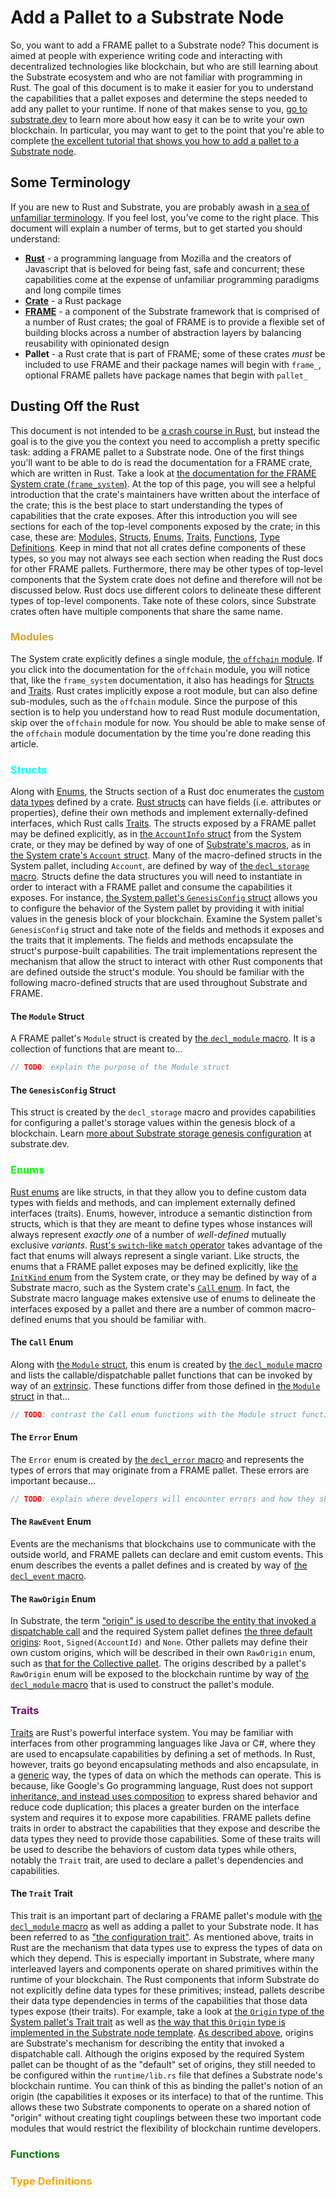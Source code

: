 # Add a Pallet to a Substrate Node

So, you want to add a FRAME pallet to a Substrate node? This document is aimed at people with experience writing code
and interacting with decentralized technologies like blockchain, but who are still learning about the Substrate
ecosystem and who are not familiar with programming in Rust. The goal of this document is to make it easier for you to
understand the capabilities that a pallet exposes and determine the steps needed to add any pallet to your runtime. If
none of that makes sense to you, [go to substrate.dev](https://substrate.dev/) to learn more about how easy it can be
to write your own blockchain. In particular, you may want to get to the point that you're able to complete
[the excellent tutorial that shows you how to add a pallet to a Substrate node](https://substrate.dev/docs/en/tutorials/add-a-pallet-to-your-runtime/).

## Some Terminology

If you are new to Rust and Substrate, you are probably awash in
[a sea of unfamiliar terminology](https://substrate.dev/docs/en/knowledgebase/getting-started/glossary). If you feel
lost, you've come to the right place. This document will explain a number of terms, but to get started you should
understand:

* [**Rust**](https://www.rust-lang.org/) - a programming language from Mozilla and the creators of Javascript that is
  beloved for being fast, safe and concurrent; these capabilities come at the expense of unfamiliar programming paradigms
  and long compile times
* [**Crate**](https://crates.io/) - a Rust package
* [**FRAME**](https://substrate.dev/docs/en/knowledgebase/runtime/frame) - a component of the Substrate framework that is
  comprised of a number of Rust crates; the goal of FRAME is to provide a flexible set of building blocks across a number of
  abstraction layers by balancing reusability with opinionated design
* **Pallet** - a Rust crate that is part of FRAME; some of these crates _must_ be included to use FRAME and their
  package names will begin with `frame_`, optional FRAME pallets have package names that begin with `pallet_`

## Dusting Off the Rust

This document is not intended to be [a crash course in Rust](https://github.com/rust-lang/rustlings), but instead the
goal is to the give you the context you need to accomplish a pretty specific task: adding a FRAME pallet to a Substrate
node. One of the first things you'll want to be able to do is read the documentation for a FRAME crate, which are
written in Rust. Take a look at
[the documentation for the FRAME System crate (`frame_system`)](https://crates.parity.io/frame_system/index.html).
At the top of this page, you will see a helpful introduction that the crate's maintainers have written about the
interface of the crate; this is the best place to start understanding the types of capabilities that the crate exposes.
After this introduction you will see sections for each of the top-level components exposed by the crate; in this case,
these are: [Modules](https://crates.parity.io/frame_system/index.html#modules),
[Structs](https://crates.parity.io/frame_system/index.html#structs),
[Enums](https://crates.parity.io/frame_system/index.html#enums),
[Traits](https://crates.parity.io/frame_system/index.html#traits),
[Functions](https://crates.parity.io/frame_system/index.html#functions),
[Type Definitions](https://crates.parity.io/frame_system/index.html#types). Keep in mind that not all crates
define components of these types, so you may not always see each section when reading the Rust docs for other FRAME
pallets. Furthermore, there may be other types of top-level components that the System crate does not define and
therefore will not be discussed below. Rust docs use different colors to delineate these different types of top-level
components. Take note of these colors, since Substrate crates often have multiple components that share the same name.

### <font color='goldenrod'>Modules</font>

The System crate explicitly defines a single module,
[the `offchain` module](https://crates.parity.io/frame_system/offchain/index.html).
If you click into the documentation for the `offchain` module, you will notice that, like the `frame_system`
documentation, it also has headings for
[Structs](https://crates.parity.io/frame_system/offchain/index.html#structs) and
[Traits](https://crates.parity.io/frame_system/offchain/index.html#traits). Rust crates
implicitly expose a root module, but can also define sub-modules, such as the `offchain` module. Since the purpose of
this section is to help you understand how to read Rust module documentation, skip over the `offchain` module for now.
You should be able to make sense of the `offchain` module documentation by the time you're done reading this article.

### <font color='aqua'>Structs</font>

Along with [Enums](#Enums), the Structs section of a Rust doc enumerates the
[custom data types](https://doc.rust-lang.org/stable/rust-by-example/custom_types.html) defined by a crate.
[Rust structs](https://doc.rust-lang.org/book/ch05-00-structs.html) can have fields (i.e. attributes or properties),
define their own methods and implement externally-defined interfaces, which Rust calls [Traits](#Traits). The structs
exposed by a FRAME pallet may be defined explicitly, as in
[the `AccountInfo` struct](https://github.com/paritytech/substrate/blob/v2.0.0-rc2/frame/system/src/lib.rs#L329-L340) from the
System crate, or they may be defined by way of one of [Substrate's macros](https://substrate.dev/docs/en/knowledgebase/runtime/macros),
as in [the System crate's `Account` struct](https://github.com/paritytech/substrate/blob/v2.0.0-rc2/frame/system/src/lib.rs#L425-L427).
Many of the macro-defined structs in the System pallet, including `Account`, are defined by way of
[the `decl_storage` macro](https://crates.parity.io/frame_support/macro.decl_storage.html). Structs define
the data structures you will need to instantiate in order to interact with a FRAME pallet and consume the capabilities
it exposes. For instance,
[the System pallet's `GenesisConfig` struct](https://crates.parity.io/frame_system/struct.GenesisConfig.html)
allows you to configure the behavior of the System pallet by providing it with initial values in the genesis block of
your blockchain. Examine the System pallet's `GenesisConfig` struct and take note of the fields and methods it exposes
and the traits that it implements. The fields and methods encapsulate the struct's purpose-built capabilities. The
trait implementations represent the mechanism that allow the struct to interact with other Rust components that are
defined outside the struct's module. You should be familiar with the following macro-defined structs that are used
throughout Substrate and FRAME.

#### The `Module` Struct

A FRAME pallet's `Module` struct is created by
[the `decl_module` macro](https://crates.parity.io/frame_support/macro.decl_module.html). It is a
collection of functions that are meant to...

```js
// TODO: explain the purpose of the Module struct
```

#### The `GenesisConfig` Struct

This struct is created by the `decl_storage` macro and provides capabilities for configuring a pallet's storage values
within the genesis block of a blockchain. Learn
[more about Substrate storage genesis configuration](https://substrate.dev/docs/en/knowledgebase/runtime/storage#genesis-configuration)
at substrate.dev.

### <font color='lime'>Enums</font>

[Rust enums](https://doc.rust-lang.org/book/ch06-00-enums.html) are like structs, in that they allow you to define
custom data types with fields and methods, and can implement externally defined interfaces (traits). Enums, however,
introduce a semantic distinction from structs, which is that they are meant to define types whose instances will always
represent _exactly one_ of a number of _well-defined_ mutually exclusive _variants_.
[Rust's `switch`-like `match` operator](https://doc.rust-lang.org/book/ch06-02-match.html) takes advantage of the fact
that enums will always represent a single variant. Like structs, the enums that a FRAME pallet exposes may be defined
explicitly, like [the `InitKind` enum](https://github.com/paritytech/substrate/blob/v2.0.0-rc2/frame/system/src/lib.rs#L880-L893)
from the System crate, or they may be defined by way of a Substrate macro, such as the System crate's
[`Call` enum](https://github.com/paritytech/substrate/blob/v2.0.0-rc2/frame/system/src/lib.rs#L544). In fact, the Substrate
macro language makes extensive use of enums to delineate the interfaces exposed by a pallet and there are a number of
common macro-defined enums that you should be familiar with.

#### The `Call` Enum

Along with [the `Module` struct](#The-Module-Struct), this enum is created by
[the `decl_module` macro](https://crates.parity.io/frame_support/macro.decl_module.html) and lists
the callable/dispatchable pallet functions that can be invoked by way of an
[extrinsic](https://substrate.dev/docs/en/knowledgebase/learn-substrate/extrinsics). These functions differ from those
defined in [the `Module` struct](#The-Module-Struct) in that...

```js
// TODO: contrast the Call enum functions with the Module struct functions
```

#### The `Error` Enum

The `Error` enum is created by
[the `decl_error` macro](https://crates.parity.io/frame_support/macro.decl_error.html) and
represents the types of errors that may originate from a FRAME pallet. These errors are important because...

```js
// TODO: explain where developers will encounter errors and how they should be prepared to handle them
```

#### The `RawEvent` Enum

Events are the mechanisms that blockchains use to communicate with the outside world, and FRAME pallets can declare and
emit custom events. This enum describes the events a pallet defines and is created by way of
[the `decl_event` macro](https://crates.parity.io/frame_support/macro.decl_event.html).

#### The `RawOrigin` Enum

In Substrate, the term
["origin" is used to describe the entity that invoked a dispatchable call](https://substrate.dev/docs/en/knowledgebase/runtime/origin)
and the required System pallet defines
[the three default origins](https://crates.parity.io/frame_system/enum.RawOrigin.html): `Root`,
`Signed(AccountId)` and `None`. Other pallets may define their own custom origins, which will be described in their own
`RawOrigin` enum, such as
[that for the Collective pallet](https://crates.parity.io/pallet_collective/enum.RawOrigin.html).
The origins described by a pallet's `RawOrigin` enum will be exposed to the blockchain runtime by way of
[the `decl_module` macro](https://crates.parity.io/frame_support/macro.decl_module.html) that is
used to construct the pallet's module.

### <font color='purple'>Traits</font>

[Traits](https://doc.rust-lang.org/book/ch10-02-traits.html) are Rust's powerful interface system. You may be familiar
with interfaces from other programming languages like Java or C#, where they are used to encapsulate capabilities by
defining a set of methods. In Rust, however, traits go beyond encapsulating methods and also encapsulate, in a
[generic](https://doc.rust-lang.org/book/ch10-00-generics.html) way, the types of data on which the methods can
operate. This is because, like Google's Go programming language, Rust does not support
[inheritance, and instead uses composition](https://en.wikipedia.org/wiki/Composition_over_inheritance) to express
shared behavior and reduce code duplication; this places a greater burden on the interface system and requires it to
expose more capabilities. FRAME pallets define traits in order to abstract the capabilities that they expose and
describe the data types they need to provide those capabilities. Some of these traits will be used to describe the
behaviors of custom data types while others, notably the `Trait` trait, are used to declare a pallet's dependencies and
capabilities.

#### The `Trait` Trait

This trait is an important part of declaring a FRAME pallet's module with
[the `decl_module` macro](https://crates.parity.io/frame_support/macro.decl_module.html) as well as
adding a pallet to your Substrate node. It has been referred to as
["the configuration trait"](https://substrate.dev/recipes/2-appetizers/1-hello-substrate.html#configuration-trait). As
mentioned above, traits in Rust are the mechanism that data types use to express the types of data on which they depend.
This is especially important in Substrate, where many interleaved layers and components operate on shared primitives
within the runtime of your blockchain. The Rust components that inform Substrate do not explicitly define data types for
these primitives; instead, pallets describe their data type dependencies in terms of the capabilities that those data
types expose (their traits). For example, take a look at
[the `Origin` type of the System pallet's Trait trait](https://crates.parity.io/frame_system/trait.Trait.html#associatedtype.Origin)
as well as
[the way that this `Origin` type is implemented in the Substrate node template](https://github.com/paritytech/substrate/blob/v2.0.0-alpha.6/bin/node-template/runtime/src/lib.rs#L149).
[As described above](#The-RawOrigin-Enum), origins are Substrate's mechanism for describing the entity that invoked a
dispatchable call. Although the origins exposed by the required System pallet can be thought of as the "default" set of
origins, they still needed to be configured within the `runtime/lib.rs` file that defines a Substrate node's blockchain
runtime. You can think of this as binding the pallet's notion of an origin (the capabilities it exposes or its
interface) to that of the runtime. This allows these two Substrate components to operate on a shared notion of "origin"
without creating tight couplings between these two important code modules that would restrict the flexibility of
blockchain runtime developers.

### <font color='green'>Functions</font>

### <font color='orange'>Type Definitions</font>
